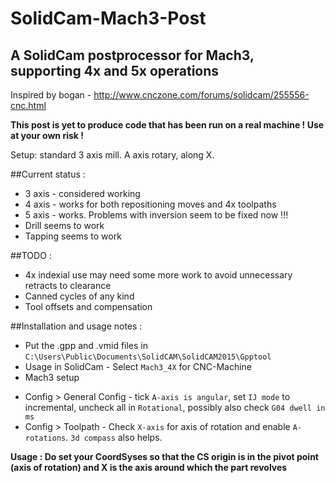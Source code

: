 # SolidCam-Mach3-Post
## A SolidCam postprocessor for Mach3, supporting 4x and 5x operations

Inspired by bogan - http://www.cnczone.com/forums/solidcam/255556-cnc.html

**This post is yet to produce code that has been run on a real machine ! Use at your own risk !**

Setup: standard 3 axis mill. A axis rotary, along X.

##Current status :
 - 3 axis - considered working
 - 4 axis - works for both repositioning moves and 4x toolpaths
 - 5 axis - works. Problems with inversion seem to be fixed now !!!
 - Drill seems to work
 - Tapping seems to work
 
##TODO :
 - 4x indexial use may need some more work to avoid unnecessary retracts to clearance
 - Canned cycles of any kind
 - Tool offsets and compensation

##Installation and usage notes :
 - Put the .gpp and .vmid files in `C:\Users\Public\Documents\SolidCAM\SolidCAM2015\Gpptool`
 - Usage in SolidCam - Select `Mach3_4X` for CNC-Machine
 - Mach3 setup
  * Config > General Config - tick `A-axis is angular`, set `IJ mode` to incremental, uncheck all in `Rotational`, possibly also check `G04 dwell in ms`
  * Config > Toolpath - Check `X-axis` for axis of rotation and enable `A-rotations`. `3d compass` also helps.

**Usage : Do set your CoordSyses so that the CS origin is in the pivot point (axis of rotation) and X is the axis around which the part revolves**
